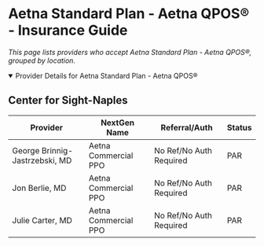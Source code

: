 # Aetna Standard Plan - Aetna QPOS® - Insurance Guide

*This page lists providers who accept Aetna Standard Plan - Aetna QPOS®, grouped by location.*

<details open><summary>Provider Details for Aetna Standard Plan - Aetna QPOS®</summary>

## Center for Sight-Naples

| Provider | NextGen Name | Referral/Auth | Status |
|----------|-------------|--------------|--------|
| George Brinnig-Jastrzebski, MD | Aetna Commercial PPO | No Ref/No Auth Required | PAR |
| Jon Berlie, MD | Aetna Commercial PPO | No Ref/No Auth Required | PAR |
| Julie Carter, MD | Aetna Commercial PPO | No Ref/No Auth Required | PAR |

</details>

